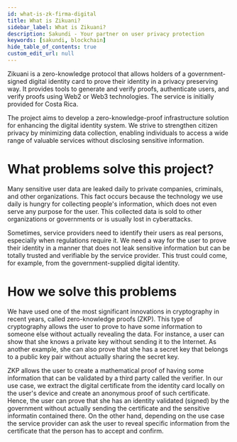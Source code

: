 ```yaml
---
id: what-is-zk-firma-digital
title: What is Zikuani?
sidebar_label: What is Zikuani?
description: Sakundi - Your partner on user privacy protection
keywords: [sakundi, blockchain]
hide_table_of_contents: true
custom_edit_url: null
---
```


Zikuani is a zero-knowledge protocol that allows holders of a
government-signed digital identity card to prove their identity in a
privacy preserving way. It provides tools to generate and verify proofs,
authenticate users, and verify proofs using Web2 or Web3 technologies.
The service is initially provided for Costa Rica.

The project aims to develop a zero-knowledge-proof infrastructure solution
for enhancing the digital identity system. We strive to strengthen citizen
privacy by minimizing data collection, enabling individuals to access a
wide range of valuable services without disclosing sensitive information.

# What problems solve this project?

Many sensitive user data are leaked daily to private companies,
criminals, and other organizations. This fact occurs because the technology 
we use daily is hungry for collecting people's information, which 
does not even serve any purpose for the user. This collected data is sold to
other organizations or governments or is usually lost in cyberattacks. 

Sometimes, service providers need to identify their users as real persons,
especially when regulations require it. We need a way for the user to prove
their identity in a manner that does not leak sensitive information but can
be totally trusted and verifiable by the service provider. This trust
could come, for example, from the government-supplied digital identity.

# How we solve this problems

We have used one of the most significant innovations in cryptography in recent years, called zero-knowledge proofs (ZKP). This type of cryptography allows the user to prove to have
some information to someone else without actually revealing the data.
For instance, a user can show that she knows a private key without sending
it to the Internet. As another example, she can also prove that she has a secret key that belongs to
a public key pair without actually sharing the secret key.

ZKP allows the user to create a mathematical proof of having some information
that can be validated by a third party called the verifier. In our use case, we
extract the digital certificate from the identity card locally on the user's device
and create an anonymous proof of such certificate. Hence, the user can prove that
she has an identity validated (signed) by the government without actually sending the
certificate and the sensitive informatin contained there. On the other hand,
depending on the use case the service provider can ask the user to reveal specific
information from the certificate that the person has to accept and confirm.



